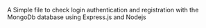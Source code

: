 A Simple file to check login authentication and registration with the MongoDb database using Express.js and Nodejs

